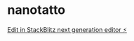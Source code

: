 # nanotatto

[Edit in StackBlitz next generation editor ⚡️](https://stackblitz.com/~/github.com/cristtian177/nanotatto)